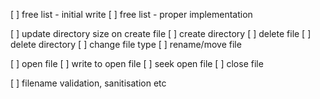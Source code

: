 [ ] free list - initial write
[ ] free list - proper implementation

[ ] update directory size on create file
[ ] create directory
[ ] delete file
[ ] delete directory
[ ] change file type
[ ] rename/move file

[ ] open file
[ ] write to open file
[ ] seek open file
[ ] close file

[ ] filename validation, sanitisation etc